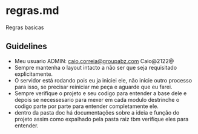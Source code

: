 # regras.md

Regras basicas

## Guidelines

- Meu usuario ADMIN: caio.correia@groupabz.com Caio@2122@
- Sempre mantenha o layout intacto a não ser que seja requisitado explicitamente.
- O servidor está rodando pois eu ja iniciei ele, não inicie outro processo para isso, se precisar reiniciar me peça e aguarde que eu farei.
- Sempre verifique o projeto e seu codigo para entender a base dele e depois se necessesario para mexer em cada modulo destrinche o codigo parte por parte para entender completamente ele.
- dentro da pasta doc há documentações sobre a ideia e função do projeto assim como expalhado pela pasta raiz tbm verifique eles para entender.